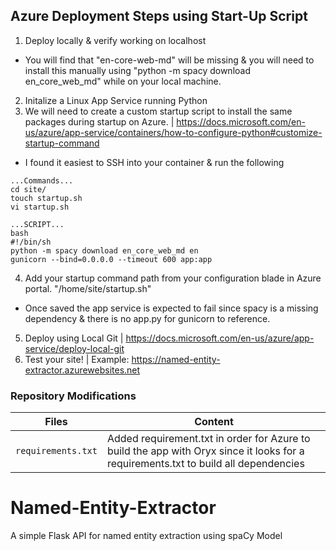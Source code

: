 ## Azure Deployment Steps using Start-Up Script
1. Deploy locally & verify working on localhost
- You will find that "en-core-web-md" will be missing & you will need to install this manually using "python -m spacy download en_core_web_md" while on your local machine. 
2. Initalize a Linux App Service running Python 
3. We will need to create a custom startup script to install the same packages during startup on Azure. | https://docs.microsoft.com/en-us/azure/app-service/containers/how-to-configure-python#customize-startup-command
- I found it easiest to SSH into your container & run the following
```
...Commands...
cd site/
touch startup.sh
vi startup.sh

...SCRIPT...
bash
#!/bin/sh
python -m spacy download en_core_web_md en
gunicorn --bind=0.0.0.0 --timeout 600 app:app

```
4. Add your startup command path from your configuration blade in Azure portal. "/home/site/startup.sh"
- Once saved the app service is expected to fail since spacy is a missing dependency & there is no app.py for gunicorn to reference.
5. Deploy using Local Git | https://docs.microsoft.com/en-us/azure/app-service/deploy-local-git
6. Test your site! | Example: https://named-entity-extractor.azurewebsites.net
### Repository Modifications 

| Files             |  Content                                   |
|----------------------|--------------------------------------------|
| `requirements.txt`           | Added requirement.txt in order for Azure to build the app with Oryx since it looks for a requirements.txt to build all dependencies              |



# Named-Entity-Extractor
A simple Flask API for named entity extraction using spaCy Model
